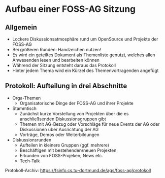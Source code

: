 # Aufbau einer FOSS-AG Sitzung

## Allgemein
  - Lockere Diskussionsatmosphäre rund um OpenSource und Projekte der FOSS-AG
  - Bei größeren Runden: Handzeichen nutzen!
  - Es wird ein geteiltes Dokument als Themenliste genutzt, welches allen Anwesenden lesen und bearbeiten können
  - Während der Sitzung entsteht daraus das Protokoll
  - Hinter jedem Thema wird ein Kürzel des Themenvortragenden angefügt

## Protokoll: Aufteilung in drei Abschnitte
  - Orga-Themen
    - Organisatorische Dinge der FOSS-AG und ihrer Projekte
  - Stammtisch
    - Zunächst kurze Vorstellung von Projekten über die es anschließsenden Diskussionsgruppen gibt
    - Themen mit AG-Bezug oder Vorschläge für neue Events der AG oder Diskussionen über Ausrichtung der AG
    - Vorträge, Demos oder Weiterbildungen
  - Diskussionsrunden
    - Aufteilen in kleinere Gruppen (ggf. mehrere)
    - Beschäftigen mit bestehenden/neuen Projekten
    - Erkunden von FOSS-Projeken, News etc.
    - Tech-Talk

Protokoll-Archiv: https://fsinfo.cs.tu-dortmund.de/ags/foss-ag/protokoll
